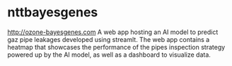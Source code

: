 # nttbayesgenes
http://ozone-bayesgenes.com A web app hosting an AI model to predict gaz pipe leakages developed using streamlt.
The web app contains a heatmap that showcases the performance of the pipes inspection strategy powered up by the AI model, as well as a dashboard to visualize data.
<img src="https://github.com/yahyalrq/nttbayesgenes/raw/main/imgs/ntt-sped.mp4" alt="" style="max-width: 100%; display: inline-block;" data-target="animated-image.originalImage">
